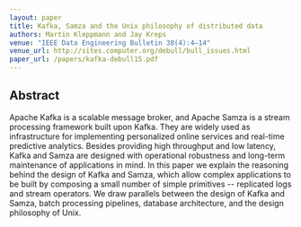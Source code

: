 ```yaml
---
layout: paper
title: Kafka, Samza and the Unix philosophy of distributed data
authors: Martin Kleppmann and Jay Kreps
venue: "IEEE Data Engineering Bulletin 38(4):4–14"
venue_url: http://sites.computer.org/debull/bull_issues.html
paper_url: /papers/kafka-debull15.pdf
---
```


Abstract
--------

Apache Kafka is a scalable message broker, and Apache Samza is a stream processing framework built
upon Kafka. They are widely used as infrastructure for implementing personalized online services and
real-time predictive analytics. Besides providing high throughput and low latency, Kafka and Samza
are designed with operational robustness and long-term maintenance of applications in mind. In this
paper we explain the reasoning behind the design of Kafka and Samza, which allow complex
applications to be built by composing a small number of simple primitives -- replicated logs and
stream operators. We draw parallels between the design of Kafka and Samza, batch processing
pipelines, database architecture, and the design philosophy of Unix.
